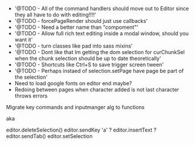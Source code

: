 * '@TODO - All of the command handlers should move out to Editor since they all have to do with editing!!!!'
* '@TODO - forcePageRender should just use callbacks'
* '@TODO - Need a better name than "compoment"'
* '@TODO - Allow full rich text editing inside a modal window, should you want it'
* '@TODO - turn classes like pad into sass mixins'
* '@TODO - Dont like that Im getting the dom selection for curChunkSel when the chunk selection should be up to date theoretically'
* '@TODO - Shortcuts like Ctrl+S to save trigger screen tween'
* '@TODO - Perhaps instaed of selection.setPage have page be part of the selection'
* Need to load google fonts on editor end maybe?
* Redoing between pages when character added is not last character throws errors

Migrate key commands and inputmanger alg to functions

aka

editor.deleteSelection()
editor.sendKey 'a' ?
editor.insertText ?
editor.sendTab()
editor.setSelection
